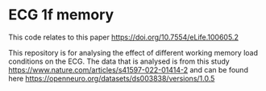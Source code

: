 # ECG 1f memory

This code relates to this paper https://doi.org/10.7554/eLife.100605.2

This repository is for analysing the effect of different working memory load conditions on the ECG.
The data that is analysed is from this study https://www.nature.com/articles/s41597-022-01414-2 and can be found here https://openneuro.org/datasets/ds003838/versions/1.0.5
